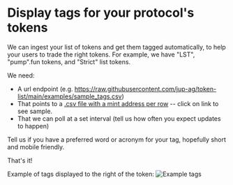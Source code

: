 # Display tags for your protocol's tokens

We can ingest your list of tokens and get them tagged automatically, to help your users to trade the right tokens. For example, we have "LST", "pump".fun tokens, and "Strict" list tokens. 

We need:
- A url endpoint (e.g. https://raw.githubusercontent.com/jup-ag/token-list/main/examples/sample_tags.csv)
- That points to a [.csv file with a mint address per row](./sample_tags.csv) -- click on link to see sample.
- That we can poll at a set interval (tell us how often you expect updates to happen)

Tell us if you have a preferred word or acronym for your tag, hopefully short and mobile friendly.


That's it!

Example of tags displayed to the right of the token:
![Example tags](./sample_token_tags.png)
